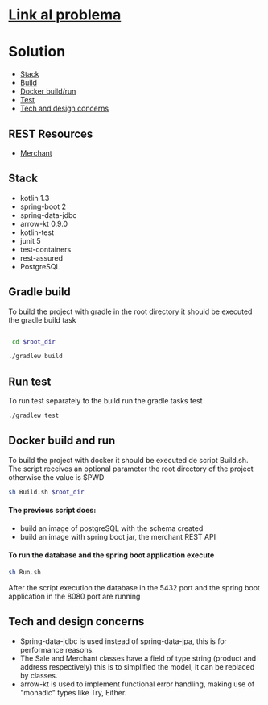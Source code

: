 # [Link al problema](https://github.com/TiendaNube/java-integration-engineer-test0)


# Solution
* [Stack](#stack)
* [Build](#gradle-build)
* [Docker build/run](#docker-build-and-run)
* [Test](#run-test)
* [Tech and design concerns](#tech-and-design-concerns)

## REST Resources
* [Merchant](/doc/merchant.md)

## Stack
 * kotlin 1.3
 * spring-boot 2
 * spring-data-jdbc
 * arrow-kt 0.9.0
 * kotlin-test
 * junit 5
 * test-containers
 * rest-assured
 * PostgreSQL

## Gradle build

To build the project with gradle in the root directory it should be executed the gradle build task

```bash

 cd $root_dir

./gradlew build

```
## Run test

To run test separately to the build run the gradle tasks test  

```bash
./gradlew test
```

## Docker build and run

To build the project with docker it should be executed de script Build.sh. The script receives an optional parameter the root directory of the project otherwise the value is $PWD

```bash
sh Build.sh $root_dir
``` 
#### The previous script does:
 * build an image of postgreSQL with the schema created
 * build an image with spring boot jar, the merchant REST API
 
#### To run the database and the spring boot application execute

```bash
sh Run.sh
``` 

After the script execution the database in the 5432 port and the spring boot application in the 8080 port are running   
 
## Tech and design concerns

* Spring-data-jdbc is used instead of spring-data-jpa, this is for performance reasons.
* The Sale and Merchant classes have a field of type string (product and address respectively) this is to simplified the model, it can be replaced by classes.
* arrow-kt is used to implement functional error handling, making use of "monadic" types like Try, Either.
